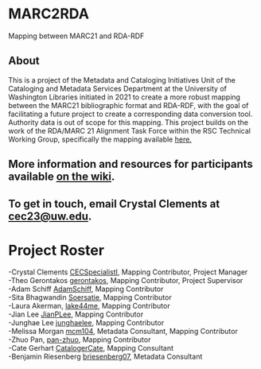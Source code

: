 # MARC2RDA
Mapping between MARC21 and RDA-RDF
## About
This is a project of the Metadata and Cataloging Initiatives Unit of the Cataloging and Metadata Services Department at the University of Washington Libraries initiated in 2021 to create a more robust mapping between the MARC21 bibliographic format and RDA-RDF, with the goal of facilitating a future project to create a corresponding data conversion tool. Authority data is out of scope for this mapping. This project builds on the work of the RDA/MARC 21 Alignment Task Force within the RSC Technical Working Group, specifically the mapping available [here.](http://www.rdaregistry.info/Maps/mapRDA2M21B.html)
## More information and resources for participants available [on the wiki](https://github.com/uwlib-cams/MARC2RDA/wiki).
## To get in touch, email Crystal Clements at cec23@uw.edu.
# Project Roster
-Crystal Clements [CECSpecialistI](https://github.com/CECSpecialistI), Mapping Contributor, Project Manager<br>
-Theo Gerontakos [gerontakos](https://github.com/gerontakos), Mapping Contributor, Project Supervisor<br>
-Adam Schiff [AdamSchiff](https://github.com/AdamSchiff), Mapping Contributor<br>
-Sita Bhagwandin [Soersatie](https://github.com/Soersatie), Mapping Contributor<br>
-Laura Akerman, [lake44me](https://github.com/lake44me), Mapping Contributor<br>
-Jian Lee [JianPLee](https://github.com/JianPLee), Mapping Contributor<br>
-Junghae Lee [junghaelee](https://github.com/junghaelee), Mapping Contributor<br>
-Melissa Morgan [mcm104](https://github.com/mcm104), Metadata Consultant, Mapping Contributor<br>
-Zhuo Pan, [pan-zhuo](https://github.com/pan-zhuo), Mapping Contributor<br>
-Cate Gerhart [CatalogerCate](https://github.com/CatalogerCate), Mapping Consultant<br>
-Benjamin Riesenberg [briesenberg07](https://github.com/briesenberg07), Metadata Consultant<br>
